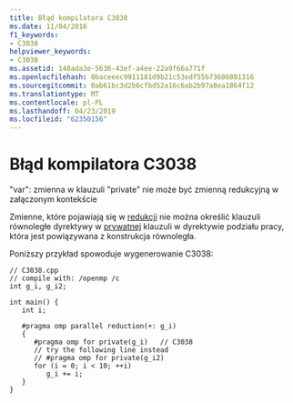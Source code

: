 ```yaml
---
title: Błąd kompilatora C3038
ms.date: 11/04/2016
f1_keywords:
- C3038
helpviewer_keywords:
- C3038
ms.assetid: 140ada3e-5636-43ef-a4ee-22a9f66a771f
ms.openlocfilehash: 0baceeec9911181d9b21c53edf55b73686801316
ms.sourcegitcommit: 0ab61bc3d2b6cfbd52a16c6ab2b97a8ea1864f12
ms.translationtype: MT
ms.contentlocale: pl-PL
ms.lasthandoff: 04/23/2019
ms.locfileid: "62350156"
---
```

# <a name="compiler-error-c3038"></a>Błąd kompilatora C3038

"var": zmienna w klauzuli "private" nie może być zmienną redukcyjną w załączonym kontekście

Zmienne, które pojawiają się w [redukcji](../../parallel/openmp/reference/reduction.md) nie można określić klauzuli równoległe dyrektywy w [prywatnej](../../parallel/openmp/reference/private-openmp.md) klauzuli w dyrektywie podziału pracy, która jest powiązywana z konstrukcja równoległa.

Poniższy przykład spowoduje wygenerowanie C3038:

```
// C3038.cpp
// compile with: /openmp /c
int g_i, g_i2;

int main() {
   int i;

   #pragma omp parallel reduction(+: g_i)
   {
      #pragma omp for private(g_i)   // C3038
      // try the following line instead
      // #pragma omp for private(g_i2)
      for (i = 0; i < 10; ++i)
         g_i += i;
   }
}
```